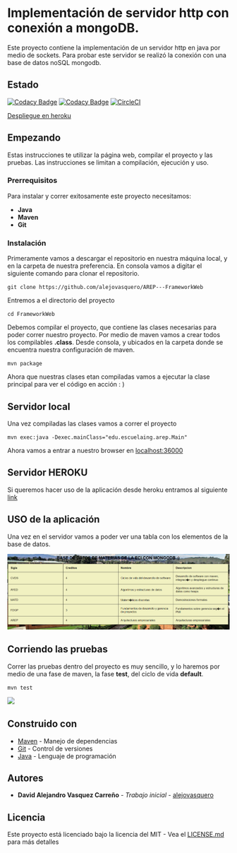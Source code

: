 # Implementación de servidor http con conexión a mongoDB.

Este proyecto contiene la implementación de un servidor http en java por medio de sockets.
Para probar este servidor se realizó la conexión con una base de datos noSQL mongodb.

## Estado

[![Codacy Badge](https://api.codacy.com/project/badge/Grade/200c72b5e0e44c29834c5aa0800b8adf)](https://app.codacy.com/manual/alejovasquero/AREP---FrameworkWeb?utm_source=github.com&utm_medium=referral&utm_content=alejovasquero/AREP---FrameworkWeb&utm_campaign=Badge_Grade_Settings)
[![Codacy Badge](https://app.codacy.com/project/badge/Grade/9d7f1cf83183406a977f6e0a3cbf0a2c)](https://www.codacy.com/manual/alejovasquero/AREP---FrameworkWeb?utm_source=github.com&amp;utm_medium=referral&amp;utm_content=alejovasquero/AREP---FrameworkWeb&amp;utm_campaign=Badge_Grade)
[![CircleCI](https://circleci.com/gh/alejovasquero/AREP---FrameworkWeb.svg?style=svg)](https://circleci.com/gh/alejovasquero/AREP---FrameworkWeb)

[Despliegue en heroku](https://frameworkweb.herokuapp.com/)

## Empezando

Estas instrucciones te utilizar la página web, compilar el proyecto y las pruebas.
Las instrucciones se limitan a compilación, ejecución y uso. 

### Prerrequisitos

Para instalar y correr exitosamente este proyecto necesitamos:
+ **Java**
+ **Maven**
+ **Git**

### Instalación

Primeramente vamos a descargar el repositorio en nuestra máquina local, y en la carpeta de 
nuestra preferencia. En consola vamos a digitar el siguiente comando para clonar el repositorio.

```console
git clone https://github.com/alejovasquero/AREP---FrameworkWeb
```

Entremos a el directorio del proyecto

```console
cd FrameworkWeb
```

Debemos compilar el proyecto, que contiene las clases necesarias para poder correr nuestro
proyecto. Por medio de maven vamos a crear todos los compilables **.class**. Desde consola, y ubicados en la carpeta donde se encuentra
nuestra configuración de maven.

```console
mvn package
```

Ahora que nuestras clases etan compiladas vamos a ejecutar la clase principal para
ver el código en acción : )

## Servidor local

Una vez compiladas las clases vamos a correr el proyecto

```console
mvn exec:java -Dexec.mainClass="edu.escuelaing.arep.Main"
```

Ahora vamos a entrar a nuestro browser en [localhost:36000](http://localhost:36000)

## Servidor HEROKU

Si queremos hacer uso de la aplicación desde heroku entramos al siguiente [link](https://frameworkweb.herokuapp.com/)

## USO de la aplicación

Una vez en el servidor vamos a poder ver una tabla con los elementos de la base de datos.


![](img/pagina.PNG)



## Corriendo las pruebas

Correr las pruebas dentro del proyecto es muy sencillo, 
y lo haremos por medio de una fase de maven, la fase **test**, del ciclo de vida **default**. 

```console
mvn test
```

![](resources/AllTest.PNG)

## Construido con

+ [Maven](https://maven.apache.org/) - Manejo de dependencias
+ [Git](https://git-scm.com/) - Control de versiones
+ [Java](https://www.java.com/es/) - Lenguaje de programación

## Autores

+ **David Alejandro Vasquez Carreño** - *Trabajo inicial* - [alejovasquero](https://github.com/alejovasquero)

## Licencia

Este proyecto está licenciado bajo la licencia del MIT - Vea el [LICENSE.md](LICENSE.md) para más detalles
